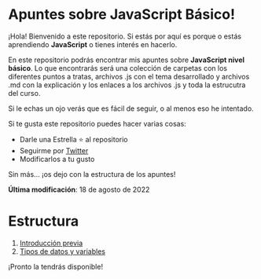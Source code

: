 # Apuntes sobre JavaScript Básico!

¡Hola! Bienvenido a este repositorio. Si estás por aquí es porque o estás aprendiendo **JavaScript** o tienes interés en hacerlo.

En este repositorio podrás encontrar mis apuntes sobre **JavaScript nivel básico**. Lo que encontrarás será una colección de carpetas con los diferentes puntos a tratas, archivos .js con el tema desarrollado y archivos .md con la explicación y los enlaces a los archivos .js y toda la estrucutra del curso.

Si le echas un ojo verás que es fácil de seguir, o al menos eso he intentado.

Si te gusta este repositorio puedes hacer varias cosas:

 - Darle una Estrella :star: al repositorio
 - Seguirme por [Twitter](https://twitter.com/bitnomada)
 - Modificarlos a tu gusto

Sin más... ¡os dejo con la estructura de los apuntes!

**Última modificación**: 18 de agosto de 2022


# Estructura

 1. [Introducción previa](https://github.com/BitNomada/apuntes-javascript-basico/tree/main/1-Introduccion-previa)
 2. [Tipos de datos y variables](https://github.com/BitNomada/apuntes-javascript-basico/tree/main/2-Tipo-datos-variables)

¡Pronto la tendrás disponible!